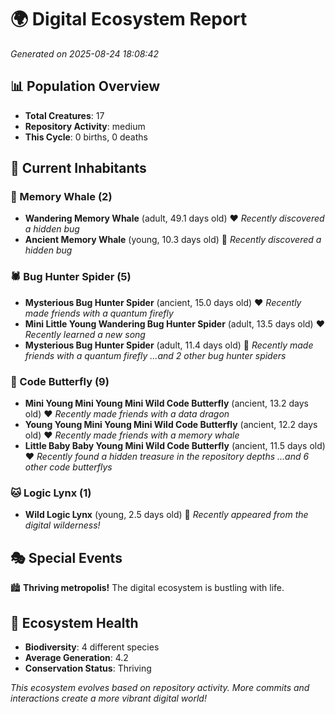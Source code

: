# 🌍 Digital Ecosystem Report
*Generated on 2025-08-24 18:08:42*

## 📊 Population Overview
- **Total Creatures**: 17
- **Repository Activity**: medium
- **This Cycle**: 0 births, 0 deaths

## 👥 Current Inhabitants

### 🐋 Memory Whale (2)
- **Wandering Memory Whale** (adult, 49.1 days old) ❤️
  *Recently discovered a hidden bug*
- **Ancient Memory Whale** (young, 10.3 days old) 💚
  *Recently discovered a hidden bug*

### 🕷️ Bug Hunter Spider (5)
- **Mysterious Bug Hunter Spider** (ancient, 15.0 days old) ❤️
  *Recently made friends with a quantum firefly*
- **Mini Little Young Wandering Bug Hunter Spider** (adult, 13.5 days old) ❤️
  *Recently learned a new song*
- **Mysterious Bug Hunter Spider** (adult, 11.4 days old) 💛
  *Recently made friends with a quantum firefly*
  *...and 2 other bug hunter spiders*

### 🦋 Code Butterfly (9)
- **Mini Young Mini Young Mini Wild Code Butterfly** (ancient, 13.2 days old) ❤️
  *Recently made friends with a data dragon*
- **Young Young Mini Young Mini Wild Code Butterfly** (ancient, 12.2 days old) ❤️
  *Recently made friends with a memory whale*
- **Little Baby Baby Young Mini Wild Code Butterfly** (ancient, 11.5 days old) ❤️
  *Recently found a hidden treasure in the repository depths*
  *...and 6 other code butterflys*

### 🐱 Logic Lynx (1)
- **Wild Logic Lynx** (young, 2.5 days old) 💚
  *Recently appeared from the digital wilderness!*

## 🎭 Special Events

🏙️ **Thriving metropolis!** The digital ecosystem is bustling with life.

## 🔬 Ecosystem Health
- **Biodiversity**: 4 different species
- **Average Generation**: 4.2
- **Conservation Status**: Thriving

*This ecosystem evolves based on repository activity. More commits and interactions create a more vibrant digital world!*